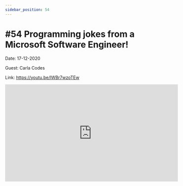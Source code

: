 ```yaml
---
sidebar_position: 54
---
```


# #54 Programming jokes from a Microsoft Software Engineer!

Date: 17-12-2020

Guest: Carla Codes

Link: https://youtu.be/lWBr7wzoTEw

<iframe width="560" height="315" src="https://www.youtube.com/embed/lWBr7wzoTEw" title="YouTube video player" frameborder="0" allow="accelerometer; autoplay; clipboard-write; encrypted-media; gyroscope; picture-in-picture; web-share" allowfullscreen></iframe>